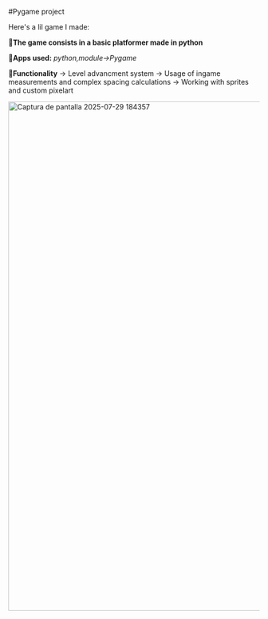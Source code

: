 #Pygame project

Here's a lil game I made:

📌**The game consists in a basic platformer made in python**

🔧**Apps used:** *python,module->Pygame*

📝**Functionality**
-> Level advancment system
-> Usage of ingame measurements and complex spacing calculations
-> Working with sprites and custom pixelart

<img width="999" height="1020" alt="Captura de pantalla 2025-07-29 184357" src="https://github.com/user-attachments/assets/184b578e-854e-4de4-80dc-e12f9fdc8855" />
